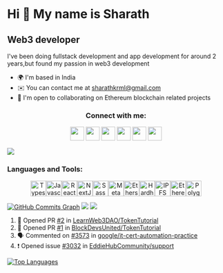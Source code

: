 Hi 👋 My name is Sharath
========================

Web3 developer
--------------

I've been doing fullstack development and app development for around 2 years,but found my passion in web3 development

* 🌍  I'm based in India
* ✉️  You can contact me at [sharathkrml@gmail.com](mailto:sharathkrml@gmail.com)
* 🤝  I'm open to collaborating on Ethereum blockchain related projects

<h3 align="center">Connect with me:</h3>

<p align="center">
<a href="https://discord.com/users/sharathkrml#9335" target="_blank" rel="noreferrer"><img src="https://raw.githubusercontent.com/danielcranney/readme-generator/main/public/icons/socials/discord.svg" width="32" height="32" /></a>
<a href="https://www.github.com/sharathkrml" target="_blank" rel="noreferrer"><img src="https://raw.githubusercontent.com/danielcranney/readme-generator/main/public/icons/socials/github.svg" width="32" height="32" /></a>
<a href="https://sharathkrml.hashnode.dev" target="_blank" rel="noreferrer"><img src="https://raw.githubusercontent.com/danielcranney/readme-generator/main/public/icons/socials/hashnode.svg" width="32" height="32" /></a>
<a href="https://www.linkedin.com/in/sharath-v-498835115" target="_blank" rel="noreferrer"><img src="https://raw.githubusercontent.com/danielcranney/readme-generator/main/public/icons/socials/linkedin.svg" width="32" height="32" /></a>
<a href="http://www.medium.com/@sharathkrml" target="_blank" rel="noreferrer"><img src="https://raw.githubusercontent.com/danielcranney/readme-generator/main/public/icons/socials/medium.svg" width="32" height="32" /></a>
<a href="https://www.twitter.com/sharathkrml" target="_blank" rel="noreferrer"><img src="https://raw.githubusercontent.com/danielcranney/readme-generator/main/public/icons/socials/twitter.svg" width="32" height="32" /></a>
</p>
<a href="https://www.github.com/sharathkrml" target="_blank" rel="noreferrer"><img
src="https://img.shields.io/github/followers/sharathkrml?logo=github&style=for-the-badge&color=3382ed&labelColor=1c1917" /></a>



<h3 align="left">Languages and Tools:</h3>
<p align="center"><a href="https://www.typescriptlang.org/" target="_blank" rel="noreferrer"><img src="https://cdn.jsdelivr.net/gh/devicons/devicon/icons/typescript/typescript-original.svg" width="36" height="36" alt="Typescript" /></a><a href="https://developer.mozilla.org/en-US/docs/Web/JavaScript" target="_blank" rel="noreferrer"><img src="https://cdn.jsdelivr.net/gh/devicons/devicon/icons/javascript/javascript-original.svg" width="36" height="36" alt="Javascript" /></a><a href="https://reactjs.org/" target="_blank" rel="noreferrer"><img src="https://cdn.jsdelivr.net/gh/devicons/devicon/icons/react/react-original.svg" width="36" height="36" alt="React" /></a><a href="https://nextjs.org/docs" target="_blank" rel="noreferrer"><img src="https://cdn.jsdelivr.net/gh/devicons/devicon/icons/nextjs/nextjs-original.svg" width="36" height="36" alt="NextJs" /></a><a href="https://sass-lang.com/" target="_blank" rel="noreferrer"><img src="https://cdn.jsdelivr.net/gh/devicons/devicon/icons/sass/sass-original.svg" width="36" height="36" alt="Sass" /></a><a href="https://metamask.io/" target="_blank" rel="noreferrer"><img src="https://raw.githubusercontent.com/danielcranney/readme-generator/main/public/icons/skills/metamask-colored.svg" width="36" height="36" alt="MetaMask" /></a><a href="https://ethers.io" target="_blank" rel="noreferrer"><img src="https://raw.githubusercontent.com/danielcranney/readme-generator/main/public/icons/skills/ethers-colored.svg" width="36" height="36" alt="Ethers" /></a><a href="https://hardhat.org/" target="_blank" rel="noreferrer"><img src="https://raw.githubusercontent.com/danielcranney/readme-generator/main/public/icons/skills/hardhat-colored.svg" width="36" height="36" alt="Hardhat" /></a><a href="https://ipfs.io/" target="_blank" rel="noreferrer"><img src="https://raw.githubusercontent.com/danielcranney/readme-generator/main/public/icons/skills/ipfs-colored.svg" width="36" height="36" alt="IPFS" /></a><a href="https://ethereum.org/en/" target="_blank" rel="noreferrer"><img src="https://raw.githubusercontent.com/danielcranney/readme-generator/main/public/icons/skills/ethereum-colored.svg" width="36" height="36" alt="Ethereum" /></a><a href="https://polygon.technology/" target="_blank" rel="noreferrer"><img src="https://raw.githubusercontent.com/danielcranney/readme-generator/main/public/icons/skills/polygon-colored.svg" width="36" height="36" alt="Polygon" /></a></p>
<a href="http://www.github.com/sharathkrml"><img src="https://activity-graph.herokuapp.com/graph?username=sharathkrml&bg_color=1c1917&color=ffffff&line=3382ed&point=ffffff&area_color=1c1917&area=true&hide_border=true&custom_title=GitHub%20Commits%20Graph" alt="GitHub Commits Graph" /></a>
<img src="https://github-readme-streak-stats.herokuapp.com/?user=sharathkrml&theme=dark&hide_border=true"/>
<img 
   src="https://github-readme-stats.vercel.app/api?username=sharathkrml&show_icons=true&theme=tokyonight" 
/>



<!--START_SECTION:activity-->
1. 💪 Opened PR [#2](https://github.com/LearnWeb3DAO/TokenTutorial/pull/2) in [LearnWeb3DAO/TokenTutorial](https://github.com/LearnWeb3DAO/TokenTutorial)
2. 💪 Opened PR [#1](https://github.com/BlockDevsUnited/TokenTutorial/pull/1) in [BlockDevsUnited/TokenTutorial](https://github.com/BlockDevsUnited/TokenTutorial)
3. 🗣 Commented on [#3573](https://github.com/google/it-cert-automation-practice/issues/3573) in [google/it-cert-automation-practice](https://github.com/google/it-cert-automation-practice)
4. ❗️ Opened issue [#3032](https://github.com/EddieHubCommunity/support/issues/3032) in [EddieHubCommunity/support](https://github.com/EddieHubCommunity/support)
<!--END_SECTION:activity-->

<a href="https://github.com/sharathkrml" align="left"><img src="https://github-readme-stats.vercel.app/api/top-langs/?username=sharathkrml&langs_count=10&title_color=3382ed&text_color=ffffff&icon_color=3382ed&bg_color=1c1917&hide_border=true&locale=en&custom_title=Top%20%Languages" alt="Top Languages" /></a> 
   
